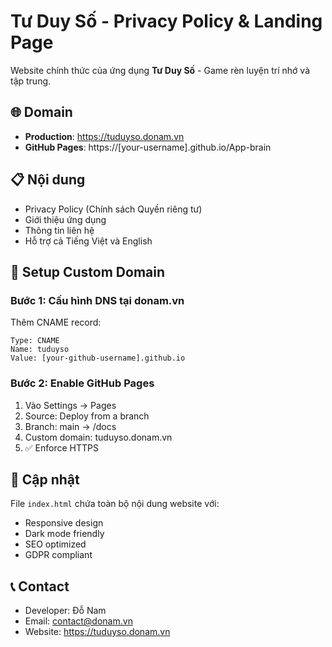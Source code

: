 # Tư Duy Số - Privacy Policy & Landing Page

Website chính thức của ứng dụng **Tư Duy Số** - Game rèn luyện trí nhớ và tập trung.

## 🌐 Domain

- **Production**: https://tuduyso.donam.vn
- **GitHub Pages**: https://[your-username].github.io/App-brain

## 📋 Nội dung

- Privacy Policy (Chính sách Quyền riêng tư)
- Giới thiệu ứng dụng
- Thông tin liên hệ
- Hỗ trợ cả Tiếng Việt và English

## 🚀 Setup Custom Domain

### Bước 1: Cấu hình DNS tại donam.vn

Thêm CNAME record:
```
Type: CNAME
Name: tuduyso
Value: [your-github-username].github.io
```

### Bước 2: Enable GitHub Pages

1. Vào Settings → Pages
2. Source: Deploy from a branch
3. Branch: main → /docs
4. Custom domain: tuduyso.donam.vn
5. ✅ Enforce HTTPS

## 📝 Cập nhật

File `index.html` chứa toàn bộ nội dung website với:
- Responsive design
- Dark mode friendly
- SEO optimized
- GDPR compliant

## 📞 Contact

- Developer: Đỗ Nam
- Email: contact@donam.vn
- Website: https://tuduyso.donam.vn
